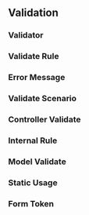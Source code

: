 ## Validation

### Validator

### Validate Rule

### Error Message

### Validate Scenario

### Controller Validate

### Internal Rule

### Model Validate

### Static Usage

### Form Token 